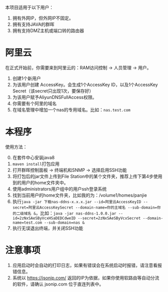 本项目适用于以下用户：
1. 拥有外网IP，但外网IP不固定。
2. 拥有支持JAVA的群晖
3. 拥有支持DMZ主机或端口转的路由器

# 阿里云
在正式开始前，你需要来到阿里云的：RAM访问控制 -> 人员管理 -> 用户。
1. 创建1个新用户
2. 为该用户创建 AccessKey。会生成1个AccessKey ID，以及1个AccessKey Secret（该secret只出现1次，要保存好）
3. 为该用户赋予AliyunDNSFullAccess权限。
4. 你需要有个阿里的域名
5. 在域名管理中增加一个nas的专用域名。比如：`nas.test.com`

# 本程序
使用方法：

0. 在套件中心安装java8
1. `maven install`打包应用
2. 打开群晖控制面板 -> 终端机和SNMP -> 选择启用SSH功能
3. 将打包后的jar文件上传到File Station中的某个文件夹，推荐上传下第4步使用到的用户的home文件夹中。
4. 使用administrators用户组中的用户ssh登录系统
5. 找到当前用户的home文件夹，比如我的为：/volume1/homes/panjie
6. 执行`java -jar 下载nas-ddns-x.x.x.jar --id=阿里云AccessKeyID --secret=阿里云AccessKeySecret --domain-name=你的主域名 --sub-domain=你的二级域名 &`，比如：`java -jar nas-ddns-1.0.0.jar --id=2zNxSAeSByVcxHSaDEDCdweID --secret=2zNxSAeSByVcxSecret --domain-name=test.com --sub-domain=nas &`
7. 执行无误退出终端，并关闭SSH功能

# 注意事项
1. 应用启动时会自动的打印日志，如果有错误会在系统启动时报错，请注意看报错信息。
2. 系统以 https://jsonip.com/ 返回的IP为依据，如果你使用软路由等自动分流的软件，请确认 jsonip.com 位于直连列表中。